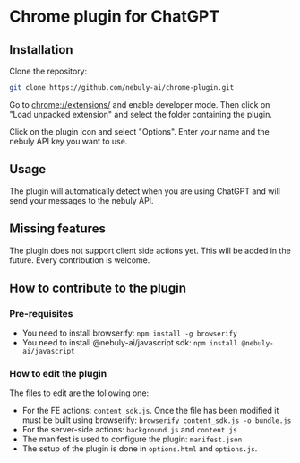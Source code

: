 # Chrome plugin for ChatGPT

## Installation
Clone the repository:
```bash
git clone https://github.com/nebuly-ai/chrome-plugin.git
```

Go to [chrome://extensions/](chrome://extensions/) and enable developer mode. Then click on "Load unpacked extension" and select the folder containing the plugin.

Click on the plugin icon and select "Options". Enter your name and the nebuly API key you want to use.

## Usage
The plugin will automatically detect when you are using ChatGPT and will send your messages to the nebuly API.

## Missing features
The plugin does not support client side actions yet. This will be added in the future. Every contribution is welcome.


## How to contribute to the plugin
### Pre-requisites
* You need to install browserify: `npm install -g browserify`
* You need to install @nebuly-ai/javascript sdk: `npm install @nebuly-ai/javascript`
### How to edit the plugin
The files to edit are the following one:
* For the FE actions: `content_sdk.js`. Once the file has been modified it must be built using browserify: `browserify content_sdk.js -o bundle.js`
* For the server-side actions: `background.js` and `content.js`
* The manifest is used to configure the plugin: `manifest.json`
* The setup of the plugin is done in `options.html` and `options.js`.